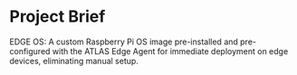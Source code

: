 # Project Brief

EDGE OS: A custom Raspberry Pi OS image pre-installed and pre-configured with the ATLAS Edge Agent for immediate deployment on edge devices, eliminating manual setup.